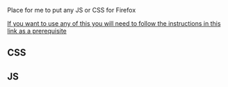 Place for me to put any JS or CSS for Firefox

[If you want to use any of this you will need to follow the instructions in this link as a prerequisite](https://github.com/xiaoxiaoflood/firefox-scripts)

## CSS

## JS

